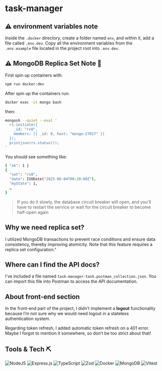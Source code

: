 # task-manager

## ⚠️ environment variables note

Inside the `.docker` directory, create a folder named `env`, and within it, add a file called `.env.dev`. Copy all the environment variables from the `.env.example` file located in the project root into `.env.dev`.

## ⚠️ MongoDB Replica Set Note 🥲

First spin up containers with:

```sh
npm run docker:dev
```

After spin up the containers run:

```sh
docker exec -it mongo bash
```

then:

```sh
mongosh --quiet --eval '
  rs.initiate({
    _id: "rs0",
    members: [{ _id: 0, host: "mongo:27017" }]
  });
  printjson(rs.status());
'
```

You should see something like:

```sh
{ "ok": 1 }
{
  "set": "rs0",
  "date": ISODate("2025-06-04T00:20:00Z"),
  "myState": 1,
  …
}
```

> If you do it slowly, the database circuit breaker will open, and you'll have to restart the service or wait for the circuit breaker to become half-open again

## Why we need replica set?

I utilized MongoDB transactions to prevent race conditions and ensure data consistency, thereby improving atomicity. Note that this feature requires a replica set configuration."

## Where can I find the API docs?

I've included a file named `task-manager-task.postman_collection.json`.
You can import this file into Postman to access the API documentation.

## About front-end section

In the front-end part of the project, I didn’t implement a **logout** functionality because I’m not sure why we would need logout in a stateless authentication system.

Regarding token refresh, I added automatic token refresh on a 401 error. Maybe I forgot to mention it somewhere, so don’t be too strict about that!


## Tools & Tech ⛏

![NodeJS](https://img.shields.io/badge/node.js-6DA55F?style=for-the-badge&logo=node.js&logoColor=white)
![Express.js](https://img.shields.io/badge/express.js-%23404d59.svg?style=for-the-badge&logo=express&logoColor=%2361DAFB)
![TypeScript](https://img.shields.io/badge/typescript-%23007ACC.svg?style=for-the-badge&logo=typescript&logoColor=white)
![Zod](https://img.shields.io/badge/zod-%233068b7.svg?style=for-the-badge&logo=zod&logoColor=white)
![Docker](https://img.shields.io/badge/docker-%230db7ed.svg?style=for-the-badge&logo=docker&logoColor=white)
![MongoDB](https://img.shields.io/badge/MongoDB-%234ea94b.svg?style=for-the-badge&logo=mongodb&logoColor=white)
![Vitest](https://img.shields.io/badge/-Vitest-252529?style=for-the-badge&logo=vitest&logoColor=FCC72B)
